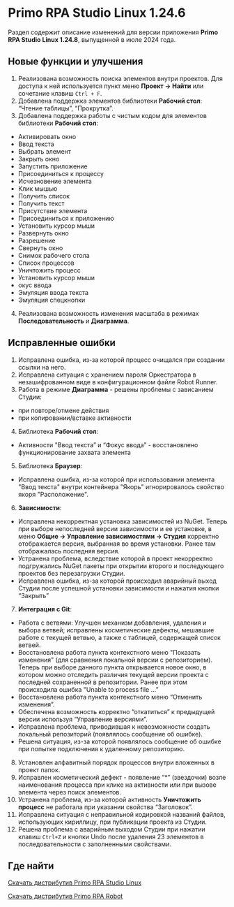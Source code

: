# Primo RPA Studio Linux 1.24.6

Раздел содержит описание изменений для версии приложения **Primo RPA Studio Linux 1.24.8**, выпущенной в июле 2024 года. 


## Новые функции и улучшения
1. Реализована возможность поиска элементов внутри проектов. Для доступа к ней используется пункт меню  **Проект -> Найти** или сочетание клавиш `Ctrl + F`.
1. Добавлена поддержка элементов библиотеки **Рабочий стол**: “Чтение таблицы”, “Прокрутка”.
1. Добавлена поддержка работы с чистым кодом для элементов библиотеки **Рабочий стол**:
- Активировать окно
- Ввод текста
- Выбрать элемент
- Закрыть окно
- Запустить приложение
- Присоединиться к процессу
- Исчезновение элемента
- Клик мышью
- Получить список
- Получить текст
- Присутствие элемента
- Присоединиться к приложению
- Установить курсор мыши
- Развернуть окно
- Разрешение
- Свернуть окно
- Снимок рабочего стола
- Список процессов
- Уничтожить процесс
- Установить курсор мыши
- окус ввода
- Эмуляция ввода текста
- Эмуляция спецкнопки
4. Реализована возможность изменения масштаба в режимах **Последовательность** и **Диаграмма**. 



## Исправленные ошибки 

1. Исправлена ошибка, из-за которой процесс очищался при создании ссылки на него.
2. Исправлена ситуация с хранением пароля Оркестратора в незашифрованном виде в конфигурационном файле Robot Runner. 
3. Работа в режиме **Диаграмма** - решены проблемы с зависанием Студии:
  - при повторе/отмене действия
  - при копировании/вставке активности
4. Библиотека **Рабочий стол**:
- Активности "Ввод текста” и “Фокус ввода” - восстановлено функционирование захвата элемента
5. Библиотека **Браузер**:
  - Исправлена ошибка, из-за которой при использовании элемента "Ввод текста" внутри контейнера "Якорь" игнорировалось свойство якоря "Расположение".
6. **Зависимости**:
  - Исправлена некорректная установка зависимостей из NuGet. Теперь при выборе непоследней версии зависимости и ее установке, в меню **Общие -> Управление зависимостями -> Студия** корректно отображается версия, выбранная во время установки. Ранее там отображалась последняя версия. 
  - Устранена проблема, вследствие которой в проект некорректно подгружались NuGet пакеты при открытии второго и последующего проектов без перезагрузки Студии.
  - Исправлена ошибка, из-за которой происходил аварийный выход Студии после успешной установки зависимости и нажатия кнопки “Закрыть”
7. **Интеграция с Git**: 
  - Работа с ветвями: Улучшен механизм добавления, удаления и выбора ветвей; исправлены косметические дефекты, мешавшие работе с текущей ветвью, а также с таблицей, содержащей список ветвей.
  - Восстановлена работа пункта контекстного меню "Показать изменения" (для сравнения локальной версии с репозиторием). Теперь при выборе данного пункта открывается новое окно, в котором можно отследить различия текущей версии проекта с последней сохраненной в репозитории. Ранее при этом происходила ошибка "Unable to process file <filepath>...”
  - Восстановлена работа пункта контекстного меню “Отменить изменения”. 
  - Обеспечена возможность корректно “откатиться” к предыдущей версии используя “Управление версиями”.
  - Исправлена проблема, приводившая к невозможности создать локальный репозиторий (появлялось сообщение об ошибке). 
  - Решена ситуация, из-за которой появлялось сообщение об ошибке при попытке подключения к удаленному репозиторию.
8. Установлен алфавитный порядок процессов внутри вложенных в проект папок. 
9. Исправлен косметический дефект - появление “*” (звездочки) возле наименования процесса при клике на активности или при вызове элемента через поиск элементов.
10. Устранена проблема, из-за которой активность **Уничтожить процесс** не работала при указании свойства “Заголовок”.
11. Исправлена ситуация с неправильной кодировкой названий файлов, использующих кириллицу, при публикации проекта из Студии.
12. Решена проблема с аварийным выходом Студии при нажатии клавиш `Ctrl+Z` и кнопки Undo после удаления 23 элементов в последовательности с заполненными свойствами.


## Где найти 

[Скачать дистрибутив Primo RPA Studio Linux](https://disk.primo-rpa.ru/index.php/s/t9BHBjR6PP06Yax?path=%2FRelease%2FStudio)

[Скачать дистрибутив Primo RPA Robot](https://disk.primo-rpa.ru/index.php/s/t9BHBjR6PP06Yax?path=%2FRelease%2FRobot)
